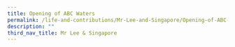 ```yaml
---
title: Opening of ABC Waters
permalink: /life-and-contributions/Mr-Lee-and-Singapore/Opening-of-ABC-Waters
description: ""
third_nav_title: Mr Lee & Singapore
---
```


